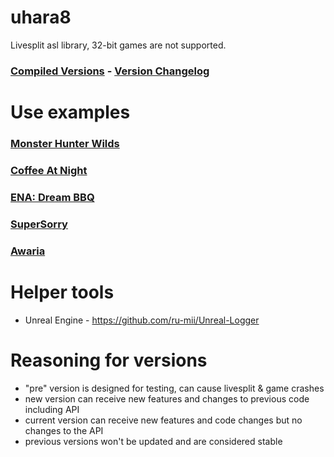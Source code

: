 # uhara8
Livesplit asl library, 32-bit games are not supported.

### [Compiled Versions](https://github.com/ru-mii/uhara/tree/main/bin) - [Version Changelog](https://raw.githubusercontent.com/ru-mii/uhara/refs/heads/main/changelog.txt)   

# Use examples
### [Monster Hunter Wilds](https://raw.githubusercontent.com/TheDementedSalad/Monster-Hunter-Wilds-Autosplitter/refs/heads/main/Monster%20Hunter%20Wilds.asl)   
### [Coffee At Night](https://raw.githubusercontent.com/ru-mii/AutoSplitters/refs/heads/main/AutoSplitters/Games/Coffee%20At%20Night/CoffeeAtNight.asl)   
### [ENA: Dream BBQ](https://raw.githubusercontent.com/ru-mii/AutoSplitters/refs/heads/main/AutoSplitters/Games/Ena%20Dream%20BBQ/EnaDreamBBQ.asl)   
### [SuperSorry](https://raw.githubusercontent.com/ru-mii/AutoSplitters/refs/heads/main/AutoSplitters/Games/SuperSorry/SuperSorry.asl)   
### [Awaria](https://raw.githubusercontent.com/ru-mii/AutoSplitters/refs/heads/main/AutoSplitters/Games/Awaria/Awaria.asl)   

# Helper tools
- Unreal Engine - https://github.com/ru-mii/Unreal-Logger

# Reasoning for versions
- "pre" version is designed for testing, can cause livesplit & game crashes
- new version can receive new features and changes to previous code including API
- current version can receive new features and code changes but no changes to the API
- previous versions won't be updated and are considered stable
